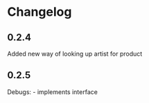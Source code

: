 
# Changelog
## 0.2.4
Added new way of looking up artist for product 

## 0.2.5
Debugs:
    - implements interface

